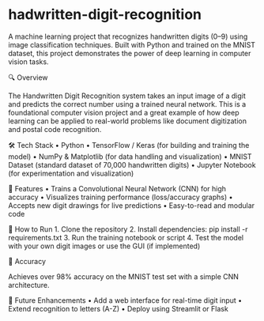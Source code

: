 # hadwritten-digit-recognition
A machine learning project that recognizes handwritten digits (0–9) using image classification techniques. Built with Python and trained on the MNIST dataset, this project demonstrates the power of deep learning in computer vision tasks.

🔍 Overview

The Handwritten Digit Recognition system takes an input image of a digit and predicts the correct number using a trained neural network. This is a foundational computer vision project and a great example of how deep learning can be applied to real-world problems like document digitization and postal code recognition.

🛠️ Tech Stack
	•	Python
	•	TensorFlow / Keras (for building and training the model)
	•	NumPy & Matplotlib (for data handling and visualization)
	•	MNIST Dataset (standard dataset of 70,000 handwritten digits)
	•	Jupyter Notebook (for experimentation and visualization)

🚀 Features
	•	Trains a Convolutional Neural Network (CNN) for high accuracy
	•	Visualizes training performance (loss/accuracy graphs)
	•	Accepts new digit drawings for live predictions
	•	Easy-to-read and modular code

🧪 How to Run
	1.	Clone the repository
	2.	Install dependencies: pip install -r requirements.txt
	3.	Run the training notebook or script
	4.	Test the model with your own digit images or use the GUI (if implemented)

🎯 Accuracy

Achieves over 98% accuracy on the MNIST test set with a simple CNN architecture.

📌 Future Enhancements
	•	Add a web interface for real-time digit input
	•	Extend recognition to letters (A-Z)
	•	Deploy using Streamlit or Flask
